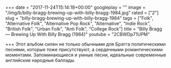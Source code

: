 +++
date = "2017-11-24T15:14:18+00:00"
googleplay = ""
image = "/img/b/billy-bragg-brewing-up-with-billy-bragg-1984.jpg"
rated = ["2"]
slug = "billy-bragg-brewing-up-with-billy-bragg-1984"
tags = ["Folk", "Alternative Folk", "Alternative Pop Rock", "Alternative", "Indie Rock", "British Folk", "Urban Folk", "Anti Folk", "College Rock"]
title = "Billy Bragg — Brewing Up With Billy Bragg (1984)"
youtube = "2CBWDp71UPM"

+++
Этот альбом силен не&nbsp;только обычными для Брэгга политическими песнями, которые тоже присутствуют, а&nbsp;сердечными романтическими моментами. Запоминающиеся и&nbsp;умные песни, идеальные современные английские народные баллады.